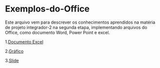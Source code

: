 # Exemplos-do-Office

Este arquivo vem para descrever os conhecimentos aprendidos na matéria de projeto integrador-2 na segunda etapa, implementando arquivos do Office, como documento Word, Power Point e excel.

1.[Documento Excel](https://github.com/OliverBryanCavalcante/Exemplos-do-Office/blob/main/Projeto%20integrador%202.xlsx)



2.[Gráfico](https://github.com/OliverBryanCavalcante/Exemplos-do-Office/blob/main/Projeto%20integrador%202%20.png)


3.[Slide](https://github.com/OliverBryanCavalcante/Exemplos-do-Office/blob/main/JOILSON.pptx)
